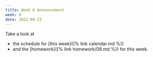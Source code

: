 ```yaml
---
title: Week 6 Announcement
week: 6
date: 2022-09-23
---
```


Take a look at 
- the schedule for [this week]({% link calendar.md %})
- and the [homework]({% link homework/06.md %}) for this week. 

